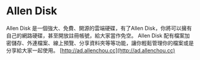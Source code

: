 Allen Disk
========================
Allen Disk 是一個強大、免費、開源的雲端硬碟，有了Allen Disk，你將可以擁有自己的網路硬碟，甚至開放註冊帳號，給大家當作免空。 Allen Disk 配有檔案加密儲存、外連檔案、線上預覽、分享資料夾等等功能，讓你輕鬆管理你的檔案或是分享給大家一起使用。
[http://ad.allenchou.cc](http://ad.allenchou.cc)